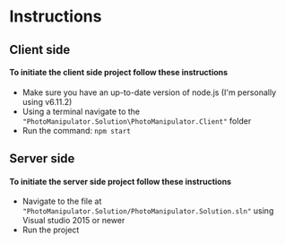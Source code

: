 # Instructions #
## Client side ##
#### To initiate the client side project follow these instructions ####
* Make sure you have an up-to-date version of node.js (I'm personally using v6.11.2)
* Using a terminal navigate to the `"PhotoManipulator.Solution\PhotoManipulator.Client"` folder
* Run the command: `npm start`

## Server side ##
#### To initiate the server side project follow these instructions ####
* Navigate to the file at `"PhotoManipulator.Solution/PhotoManipulator.Solution.sln"` using Visual studio 2015 or newer
* Run the project
